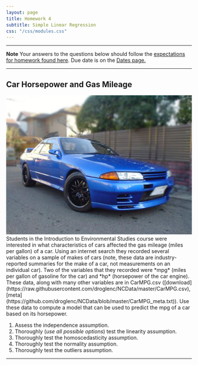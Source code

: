 ```yaml
---
layout: page
title: Homework 4
subtitle: Simple Linear Regression
css: "/css/modules.css"
---
```


----

<div class="alert alert-warning">
  <strong>Note</strong> Your answers to the questions below should follow the <a href="../../resources/hwformat" target="_blank">expectations for homework found here</a>. Due date is on the <a href="../../resources/Dates-Current" target="_blank">Dates page.</a>
</div>

----

## Car Horsepower and Gas Mileage
<img src="../zimgs/cars93.jpg" alt="1993 Car" class="img-right">
Students in the Introduction to Environmental Studies course were interested in what characteristics of cars affected the gas mileage (miles per gallon) of a car. Using an internet search they recorded several variables on a sample of makes of cars (note, these data are industry-reported summaries for the make of a car, not measurements on an individual car). Two of the variables that they recorded were *mpg* (miles per gallon of gasoline for the car) and *hp* (horsepower of the car engine). These data, along with many other variables are in CarMPG.csv ([download](https://raw.githubusercontent.com/droglenc/NCData/master/CarMPG.csv), [meta](https://github.com/droglenc/NCData/blob/master/CarMPG_meta.txt)).  Use these data to compute a model that can be used to predict the mpg of a car based on its horsepower.

1. Assess the independence assumption.
1. Thoroughly (*use all possible options*) test the linearity assumption.
1. Thoroughly test the homoscedasticity assumption.
1. Thoroughly test the normality assumption.
1. Thoroughly test the outliers assumption.

----
